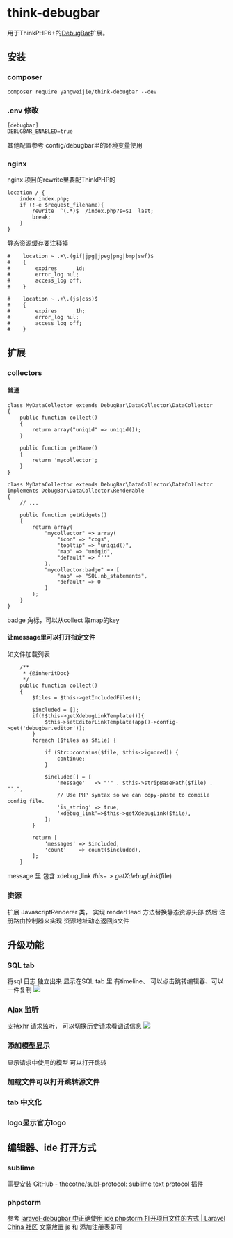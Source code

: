 # think-debugbar

用于ThinkPHP6+的[DebugBar](http://phpdebugbar.com/)扩展。

## 安装

### composer
~~~
composer require yangweijie/think-debugbar --dev
~~~

### .env 修改

~~~ 
[debugbar]
DEBUGBAR_ENABLED=true
~~~

其他配置参考 config/debugbar里的环境变量使用

### nginx

nginx 项目的rewrite里要配ThinkPHP的

~~~
location / {
	index index.php;
	if (!-e $request_filename){
		rewrite  ^(.*)$  /index.php?s=$1  last;
		break;
	}
}
~~~

静态资源缓存要注释掉
~~~
#    location ~ .+\.(gif|jpg|jpeg|png|bmp|swf)$
#    {
#        expires      1d;
#        error_log nul;
#        access_log off;
#    }

#    location ~ .+\.(js|css)$
#    {
#        expires      1h;
#        error_log nul;
#        access_log off;
#    }
~~~

## 扩展
### collectors
#### 普通
~~~ tab
class MyDataCollector extends DebugBar\DataCollector\DataCollector
{
    public function collect()
    {
        return array("uniqid" => uniqid());
    }

    public function getName()
    {
        return 'mycollector';
    }
}
~~~

~~~ widget
class MyDataCollector extends DebugBar\DataCollector\DataCollector implements DebugBar\DataCollector\Renderable
{
    // ...

    public function getWidgets()
    {
        return array(
            "mycollector" => array(
                "icon" => "cogs",
                "tooltip" => "uniqid()",
                "map" => "uniqid",
                "default" => "''"
            ),
            "mycollector:badge" => [
                "map" => "SQL.nb_statements",
                "default" => 0
            ]
        );
    }
}
~~~
badge 角标，可以从collect 取map的key

#### 让message里可以打开指定文件
如文件加载列表

~~~
    /**
     * {@inheritDoc}
     */
    public function collect()
    {
        $files = $this->getIncludedFiles();

        $included = [];
        if(!$this->getXdebugLinkTemplate()){
            $this->setEditorLinkTemplate(app()->config->get('debugbar.editor'));
        }
        foreach ($files as $file) {

            if (Str::contains($file, $this->ignored)) {
                continue;
            }

            $included[] = [
                'message'   => "'" . $this->stripBasePath($file) . "',",
                // Use PHP syntax so we can copy-paste to compile config file.
                'is_string' => true,
                'xdebug_link'=>$this->getXdebugLink($file),
            ];
        }

        return [
            'messages' => $included,
            'count'    => count($included),
        ];
    }
~~~
message 里  包含 xdebug_link $this->getXdebugLink($file)


### 资源
扩展 JavascriptRenderer 类，
实现 renderHead 方法替换静态资源头部
然后 注册路由控制器来实现 资源地址动态返回js文件


## 升级功能

### SQL tab
将sql 日志 独立出来 显示在SQL tab 里 有timeline、 可以点击跳转编辑器、可以一件复制
![](https://cdn.jsdelivr.net/gh/yangweijie/think-debugbar/screen/SQL.png)

### Ajax 监听 
支持xhr 请求监听， 可以切换历史请求看调试信息
![](https://cdn.jsdelivr.net/gh/yangweijie/think-debugbar/screen/ajax.png)
### 添加模型显示
显示请求中使用的模型 可以打开跳转

### 加载文件可以打开跳转源文件

### tab 中文化

### logo显示官方logo

## 编辑器、ide 打开方式

### sublime
需要安装 GitHub - [thecotne/subl-protocol: sublime text protocol](https://github.com/thecotne/subl-protocol) 插件

### phpstorm
参考 [laravel-debugbar 中正确使用 ide phpstorm 打开项目文件的方式 | Laravel China 社区](https://learnku.com/articles/77072) 文章放置 js 和 添加注册表即可

